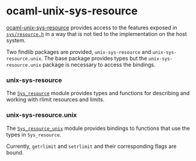 ocaml-unix-sys-resource
=======================

[ocaml-unix-sys-resource](https://github.com/dsheets/ocaml-unix-sys-resource)
provides access to the features exposed in
[`sys/resource.h`][sys_resource.h] in a way that is not tied to the
implementation on the host system.

Two findlib packages are provided, `unix-sys-resource` and
`unix-sys-resource.unix`. The base package provides types but the
`unix-sys-resource.unix` package is necessary to access the bindings.

### unix-sys-resource
The [`Sys_resource`][sys_resource] module provides types and functions
for describing and working with rlimit resources and limits.

### unix-sys-resource.unix
The [`Sys_resource_unix`][sys_resource_unix] module provides bindings to
functions that use the types in `Sys_resource`.

Currently, `getrlimit` and `setrlimit` and their corresponding flags are
bound.

[sys_resource.h]: http://pubs.opengroup.org/onlinepubs/9699919799/basedefs/sys_resource.h.html
[sys_resource]: https://github.com/dsheets/ocaml-unix-sys-resource/blob/master/lib/sys_resource.mli
[sys_resource_host]: https://github.com/dsheets/ocaml-unix-sys-resource/blob/master/lib/sys_resource_host.mli
[sys_resource_unix]: https://github.com/dsheets/ocaml-unix-sys-resource/blob/master/unix/sys_resource_unix.mli
[lwt]: http://ocsigen.org/lwt/
